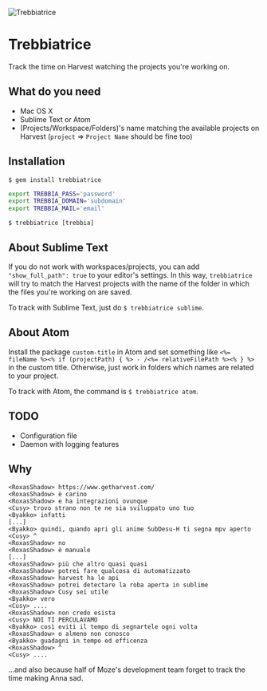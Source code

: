 ![Trebbiatrice](http://i.imgur.com/ZSVlfcR.jpg)

Trebbiatrice
============
Track the time on Harvest watching the projects you're working on.

What do you need
----------------
- Mac OS X
- Sublime Text or Atom
- (Projects/Workspace/Folders)'s name matching the available projects on Harvest (`project` => `Project Name` should be fine too)

Installation
------------
`$ gem install trebbiatrice`

```sh
export TREBBIA_PASS='password'
export TREBBIA_DOMAIN='subdomain'
export TREBBIA_MAIL='email'
```

`$ trebbiatrice [trebbia]`

About Sublime Text
------------------
If you do not work with workspaces/projects, you can add `"show_full_path": true` to your editor's settings.
In this way, `trebbiatrice` will try to match the Harvest projects with the name of the folder in which the files you're working on are saved.

To track with Sublime Text, just do `$ trebbiatrice sublime`.

About Atom
----------
Install the package `custom-title` in Atom and set something like `<%= fileName %><% if (projectPath) { %> - /<%= relativeFilePath %><% } %>` in the custom title. Otherwise, just work in folders which names are related to your project.

To track with Atom, the command is `$ trebbiatrice atom`.

TODO
----
- Configuration file
- Daemon with logging features

Why
---
```
<RoxasShadow> https://www.getharvest.com/
<RoxasShadow> è carino
<RoxasShadow> e ha integrazioni ovunque
<Cusy> trovo strano non te ne sia sviluppato uno tuo
<Byakko> infatti
[...]
<Byakko> quindi, quando apri gli anime SubDesu-H ti segna mpv aperto
<Cusy> ^
<RoxasShadow> no
<RoxasShadow> è manuale
[...]
<RoxasShadow> più che altro quasi quasi
<RoxasShadow> potrei fare qualcosa di automatizzato
<RoxasShadow> harvest ha le api
<RoxasShadow> potrei detectare la roba aperta in sublime
<RoxasShadow> Cusy sei utile
<Byakko> vero
<Cusy> ....
<RoxasShadow> non credo esista
<Cusy> NOI TI PERCULAVAMO
<Byakko> così eviti il tempo di segnartele ogni volta
<RoxasShadow> o almeno non conosco
<Byakko> guadagni in tempo ed efficenza
<RoxasShadow> ^
<Cusy> ....
```


...and also because half of Moze's development team forget to track the time making Anna sad.
